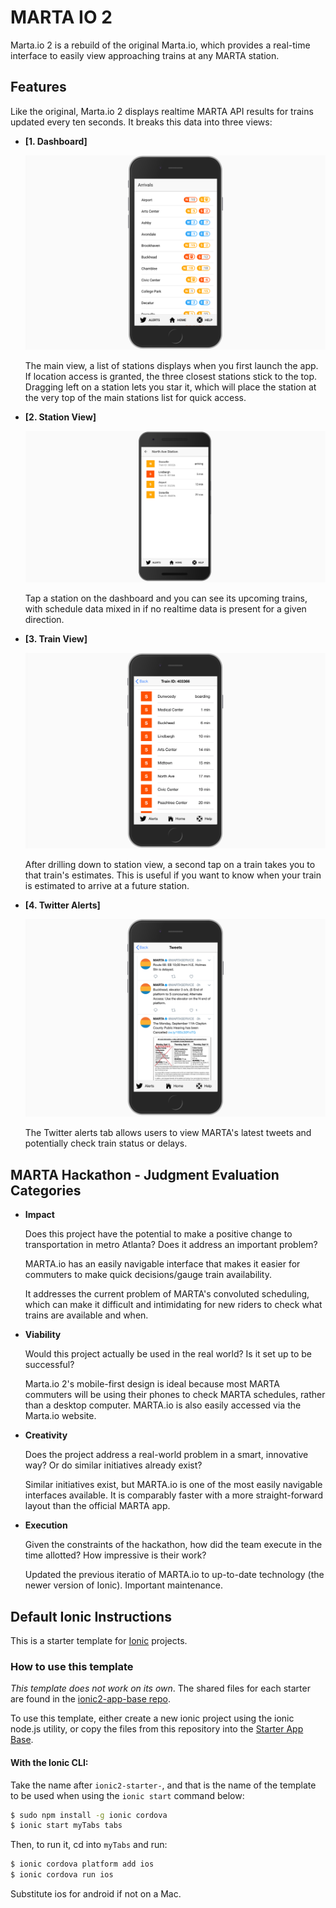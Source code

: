 # MARTA IO 2

Marta.io 2 is a rebuild of the original Marta.io, which provides a real-time interface to easily view approaching trains at any MARTA station.

## Features

Like the original, Marta.io 2 displays realtime MARTA API results for trains updated every ten seconds. It breaks this data into three views:

* <b>[1. Dashboard]</b>

    ![arrivals dashboard](readme-materials/main-arrivals.png)

    The main view, a list of stations displays when you first launch the app. If location access is granted, the three closest stations stick to the top. Dragging left on a station lets you star it, which will place the station at the very top of the main stations list for quick access.

* <b>[2. Station View]</b>

    ![station view](readme-materials/north-ave.png)

    Tap a station on the dashboard and you can see its upcoming trains, with schedule data mixed in if no realtime data is present for a given direction.

* <b>[3. Train View]</b>

    ![train view](readme-materials/train-view.png)

    After drilling down to station view, a second tap on a train takes you to that train's estimates. This is useful if you want to know when your train is estimated to arrive at a future station.

* <b>[4. Twitter Alerts]</b>

    ![MARTA twitter feed](readme-materials/marta-twitter.png)

    The Twitter alerts tab allows users to view MARTA's latest tweets and potentially check train status or delays.
    
## MARTA Hackathon - Judgment Evaluation Categories

* <b>Impact</b>
    
    Does this project have the potential to make a positive change to transportation in metro Atlanta? Does it address an important problem?

    MARTA.io has an easily navigable interface that makes it easier for commuters to make quick decisions/gauge train availability.

    It addresses the current problem of MARTA's convoluted scheduling, which can make it difficult and intimidating for new riders to check what trains are available and when.

* <b>Viability</b>

    Would this project actually be used in the real world? Is it set up to be successful?

    Marta.io 2's mobile-first design is ideal because most MARTA commuters will be using their phones to check MARTA schedules, rather than a desktop computer. MARTA.io is also easily accessed via the Marta.io website.


* <b>Creativity</b>

    Does the project address a real-world problem in a smart, innovative way? Or do similar initiatives already exist?

    Similar initiatives exist, but MARTA.io is one of the most easily navigable interfaces available. It is comparably faster with a more straight-forward layout than the official MARTA app.

* <b>Execution</b>

    Given the constraints of the hackathon, how did the team execute in the time allotted? How impressive is their work?

    Updated the previous iteratio of MARTA.io to up-to-date technology (the newer version of Ionic). Important maintenance.

## Default Ionic Instructions

This is a starter template for [Ionic](http://ionicframework.com/docs/) projects.

### How to use this template

*This template does not work on its own*. The shared files for each starter are found in the [ionic2-app-base repo](https://github.com/ionic-team/ionic2-app-base).

To use this template, either create a new ionic project using the ionic node.js utility, or copy the files from this repository into the [Starter App Base](https://github.com/ionic-team/ionic2-app-base).

#### With the Ionic CLI:

Take the name after `ionic2-starter-`, and that is the name of the template to be used when using the `ionic start` command below:

```bash
$ sudo npm install -g ionic cordova
$ ionic start myTabs tabs
```

Then, to run it, cd into `myTabs` and run:

```bash
$ ionic cordova platform add ios
$ ionic cordova run ios
```

Substitute ios for android if not on a Mac.
